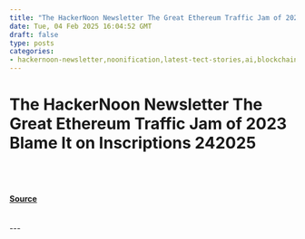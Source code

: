 ```yaml
---
title: "The HackerNoon Newsletter The Great Ethereum Traffic Jam of 2023 Blame It on Inscriptions 242025"
date: Tue, 04 Feb 2025 16:04:52 GMT
draft: false
type: posts
categories: 
- hackernoon-newsletter,noonification,latest-tect-stories,ai,blockchain-use-case,product-management,cybersecurity,tiny-language-model
---
```

# The HackerNoon Newsletter The Great Ethereum Traffic Jam of 2023 Blame It on Inscriptions 242025

<br/>

<br/>


#### [Source](https://hackernoon.com/2-4-2025-newsletter?source=rss)

<br/>
---
